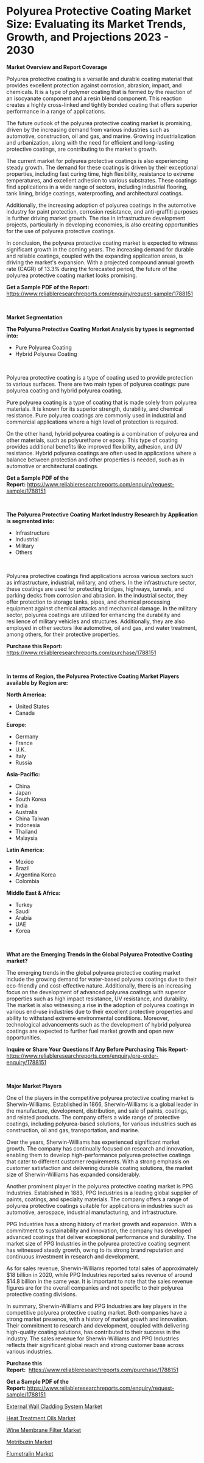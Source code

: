 <p><h1>Polyurea Protective Coating Market Size: Evaluating its Market Trends, Growth, and Projections 2023 - 2030</h1></p><p><strong>Market Overview and Report Coverage</strong></p>
<p><p>Polyurea protective coating is a versatile and durable coating material that provides excellent protection against corrosion, abrasion, impact, and chemicals. It is a type of polymer coating that is formed by the reaction of an isocyanate component and a resin blend component. This reaction creates a highly cross-linked and tightly bonded coating that offers superior performance in a range of applications.</p><p>The future outlook of the polyurea protective coating market is promising, driven by the increasing demand from various industries such as automotive, construction, oil and gas, and marine. Growing industrialization and urbanization, along with the need for efficient and long-lasting protective coatings, are contributing to the market's growth.</p><p>The current market for polyurea protective coatings is also experiencing steady growth. The demand for these coatings is driven by their exceptional properties, including fast curing time, high flexibility, resistance to extreme temperatures, and excellent adhesion to various substrates. These coatings find applications in a wide range of sectors, including industrial flooring, tank lining, bridge coatings, waterproofing, and architectural coatings.</p><p>Additionally, the increasing adoption of polyurea coatings in the automotive industry for paint protection, corrosion resistance, and anti-graffiti purposes is further driving market growth. The rise in infrastructure development projects, particularly in developing economies, is also creating opportunities for the use of polyurea protective coatings.</p><p>In conclusion, the polyurea protective coating market is expected to witness significant growth in the coming years. The increasing demand for durable and reliable coatings, coupled with the expanding application areas, is driving the market's expansion. With a projected compound annual growth rate (CAGR) of 13.3% during the forecasted period, the future of the polyurea protective coating market looks promising.</p></p>
<p><strong>Get a Sample PDF of the Report:</strong> <a href="https://www.reliableresearchreports.com/enquiry/request-sample/1788151">https://www.reliableresearchreports.com/enquiry/request-sample/1788151</a></p>
<p>&nbsp;</p>
<p><strong>Market Segmentation</strong></p>
<p><strong>The Polyurea Protective Coating Market Analysis by types is segmented into:</strong></p>
<p><ul><li>Pure Polyurea Coating</li><li>Hybrid Polyurea Coating</li></ul></p>
<p>&nbsp;</p>
<p><p>Polyurea protective coating is a type of coating used to provide protection to various surfaces. There are two main types of polyurea coatings: pure polyurea coating and hybrid polyurea coating. </p><p>Pure polyurea coating is a type of coating that is made solely from polyurea materials. It is known for its superior strength, durability, and chemical resistance. Pure polyurea coatings are commonly used in industrial and commercial applications where a high level of protection is required.</p><p>On the other hand, hybrid polyurea coating is a combination of polyurea and other materials, such as polyurethane or epoxy. This type of coating provides additional benefits like improved flexibility, adhesion, and UV resistance. Hybrid polyurea coatings are often used in applications where a balance between protection and other properties is needed, such as in automotive or architectural coatings.</p></p>
<p><strong>Get a Sample PDF of the Report:</strong>&nbsp;<a href="https://www.reliableresearchreports.com/enquiry/request-sample/1788151">https://www.reliableresearchreports.com/enquiry/request-sample/1788151</a></p>
<p>&nbsp;</p>
<p><strong>The Polyurea Protective Coating Market Industry Research by Application is segmented into:</strong></p>
<p><ul><li>Infrastructure</li><li>Industrial</li><li>Military</li><li>Others</li></ul></p>
<p>&nbsp;</p>
<p><p>Polyurea protective coatings find applications across various sectors such as infrastructure, industrial, military, and others. In the infrastructure sector, these coatings are used for protecting bridges, highways, tunnels, and parking decks from corrosion and abrasion. In the industrial sector, they offer protection to storage tanks, pipes, and chemical processing equipment against chemical attacks and mechanical damage. In the military sector, polyurea coatings are utilized for enhancing the durability and resilience of military vehicles and structures. Additionally, they are also employed in other sectors like automotive, oil and gas, and water treatment, among others, for their protective properties.</p></p>
<p><strong>Purchase this Report:</strong>&nbsp; <a href="https://www.reliableresearchreports.com/purchase/1788151">https://www.reliableresearchreports.com/purchase/1788151</a></p>
<p>&nbsp;</p>
<p><strong>In terms of Region, the Polyurea Protective Coating Market Players available by Region are:</strong></p>
<p>
    <p> <strong> North America: </strong>
        <ul>
            <li>United States</li>
            <li>Canada</li>
        </ul>
        </p> 
    <p> <strong> Europe: </strong>
        <ul>
            <li>Germany</li>
            <li>France</li>
            <li>U.K.</li>
            <li>Italy</li>
            <li>Russia</li>
        </ul>
        </p> 
    <p> <strong> Asia-Pacific: </strong>
        <ul>
            <li>China</li>
            <li>Japan</li>
            <li>South Korea</li>
            <li>India</li>
            <li>Australia</li>
            <li>China Taiwan</li>
            <li>Indonesia</li>
            <li>Thailand</li>
            <li>Malaysia</li>
        </ul>
        </p> 
    <p> <strong> Latin America: </strong>
        <ul>
            <li>Mexico</li>
            <li>Brazil</li>
            <li>Argentina Korea</li>
            <li>Colombia</li>
        </ul>
        </p> 
    <p> <strong> Middle East & Africa: </strong>
        <ul>
            <li>Turkey</li>
            <li>Saudi</li>
            <li>Arabia</li>
            <li>UAE</li>
            <li>Korea</li>
        </ul>
    </p>
    </p>
<p>&nbsp;</p>
<p><strong>What are the Emerging Trends in the Global Polyurea Protective Coating market?</strong></p>
<p><p>The emerging trends in the global polyurea protective coating market include the growing demand for water-based polyurea coatings due to their eco-friendly and cost-effective nature. Additionally, there is an increasing focus on the development of advanced polyurea coatings with superior properties such as high impact resistance, UV resistance, and durability. The market is also witnessing a rise in the adoption of polyurea coatings in various end-use industries due to their excellent protective properties and ability to withstand extreme environmental conditions. Moreover, technological advancements such as the development of hybrid polyurea coatings are expected to further fuel market growth and open new opportunities.</p></p>
<p><strong>Inquire or Share Your Questions If Any Before Purchasing This Report</strong>- <a href="https://www.reliableresearchreports.com/enquiry/pre-order-enquiry/1788151">https://www.reliableresearchreports.com/enquiry/pre-order-enquiry/1788151</a></p>
<p>&nbsp;</p>
<p><strong>Major Market Players</strong></p>
<p><p>One of the players in the competitive polyurea protective coating market is Sherwin-Williams. Established in 1866, Sherwin-Williams is a global leader in the manufacture, development, distribution, and sale of paints, coatings, and related products. The company offers a wide range of protective coatings, including polyurea-based solutions, for various industries such as construction, oil and gas, transportation, and marine. </p><p>Over the years, Sherwin-Williams has experienced significant market growth. The company has continually focused on research and innovation, enabling them to develop high-performance polyurea protective coatings that cater to different customer requirements. With a strong emphasis on customer satisfaction and delivering durable coating solutions, the market size of Sherwin-Williams has expanded considerably.</p><p>Another prominent player in the polyurea protective coating market is PPG Industries. Established in 1883, PPG Industries is a leading global supplier of paints, coatings, and specialty materials. The company offers a range of polyurea protective coatings suitable for applications in industries such as automotive, aerospace, industrial manufacturing, and infrastructure.</p><p>PPG Industries has a strong history of market growth and expansion. With a commitment to sustainability and innovation, the company has developed advanced coatings that deliver exceptional performance and durability. The market size of PPG Industries in the polyurea protective coating segment has witnessed steady growth, owing to its strong brand reputation and continuous investment in research and development.</p><p>As for sales revenue, Sherwin-Williams reported total sales of approximately $18 billion in 2020, while PPG Industries reported sales revenue of around $14.8 billion in the same year. It is important to note that the sales revenue figures are for the overall companies and not specific to their polyurea protective coating divisions.</p><p>In summary, Sherwin-Williams and PPG Industries are key players in the competitive polyurea protective coating market. Both companies have a strong market presence, with a history of market growth and innovation. Their commitment to research and development, coupled with delivering high-quality coating solutions, has contributed to their success in the industry. The sales revenue for Sherwin-Williams and PPG Industries reflects their significant global reach and strong customer base across various industries.</p></p>
<p><strong>Purchase this Report:</strong>&nbsp;&nbsp;<a href="https://www.reliableresearchreports.com/purchase/1788151">https://www.reliableresearchreports.com/purchase/1788151</a></p>
<p></p>
<p><strong>Get a Sample PDF of the Report:</strong>&nbsp;<a href="https://www.reliableresearchreports.com/enquiry/request-sample/1788151">https://www.reliableresearchreports.com/enquiry/request-sample/1788151</a></p>
<p><p><a href="https://github.com/aashishrp02/Market-Research-Report-List-1/blob/main/external-wall-cladding-system-market.md">External Wall Cladding System Market</a></p><p><a href="https://github.com/rahu1502/Market-Research-Report-List-1/blob/main/heat-treatment-oils-market.md">Heat Treatment Oils Market</a></p><p><a href="https://github.com/aashishrp/Market-Research-Report-List-1/blob/main/wine-membrane-filter-market.md">Wine Membrane Filter Market</a></p><p><a href="https://github.com/rahu1505/Market-Research-Report-List-1/blob/main/metribuzin-market.md">Metribuzin Market</a></p><p><a href="https://github.com/rahu1506/Market-Research-Report-List-1/blob/main/flumetralin-market.md">Flumetralin Market</a></p></p>